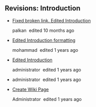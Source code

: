 ## Revisions: Introduction

*   [Fixed broken link. Edited Introduction](https://docs.erpnext.com/compare?wiki_page=493337778a&&compare=b1984a4052)
    
    palkan  edited 10 months ago
    

*   [Edited Introduction formatting](https://docs.erpnext.com/compare?wiki_page=493337778a&&compare=486c173e75)
    
    mohammad  edited 1 years ago
    

*   [Edited Introduction](https://docs.erpnext.com/compare?wiki_page=493337778a&&compare=9c011c0602)
    
    administrator  edited 1 years ago
    

*   [](https://docs.erpnext.com/compare?wiki_page=493337778a&&compare=93397512c8)
    
    administrator  edited 1 years ago
    

*   [Create Wiki Page](https://docs.erpnext.com/compare?wiki_page=493337778a&&compare=53e3daa732)
    
    Administrator  edited 1 years ago